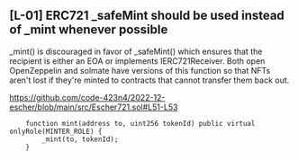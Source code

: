 ## [L-01] ERC721 _safeMint should be used instead of _mint whenever possible

_mint() is discouraged in favor of _safeMint() which ensures that the recipient is either an EOA or implements IERC721Receiver. Both open OpenZeppelin and solmate have versions of this function so that NFTs aren't lost if they're minted to contracts that cannot transfer them back out.

https://github.com/code-423n4/2022-12-escher/blob/main/src/Escher721.sol#L51-L53
```
    function mint(address to, uint256 tokenId) public virtual onlyRole(MINTER_ROLE) {
        _mint(to, tokenId);
    }
```